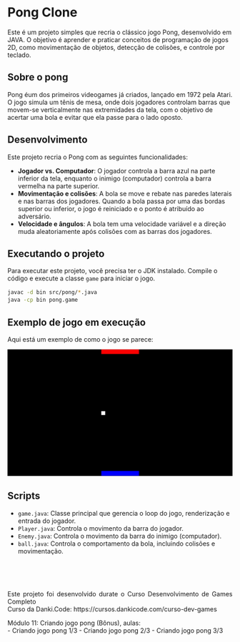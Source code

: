 # Pong Clone
Este é um projeto simples que recria o clássico jogo Pong, desenvolvido em JAVA. O objetivo é aprender e praticar conceitos de programação de jogos 2D, como movimentação de objetos, detecção de colisões, e controle por teclado.

## Sobre o pong
Pong éum dos primeiros videogames já criados, lançado em 1972 pela Atari. O jogo simula um tênis de mesa, onde dois jogadores controlam barras que movem-se verticalmente nas extremidades da tela, com o objetivo de acertar uma bola e evitar que ela passe para o lado oposto.

## Desenvolvimento
Este projeto recria o Pong com as seguintes funcionalidades:
  - **Jogador vs. Computador**: O jogador controla a barra azul na parte inferior da tela, enquanto o inimigo (computador) controla a barra vermelha na parte superior.
  - **Movimentação e colisões**: A bola se move e rebate nas paredes laterais e nas barras dos jogadores. Quando a bola passa por uma das bordas superior ou inferior, o jogo é reiniciado e o ponto é atribuído ao adversário.
  - **Velocidade e ângulos**: A bola tem uma velocidade variável e a direção muda aleatoriamente após colisões com as barras dos jogadores.

## Executando o projeto
Para executar este projeto, você precisa ter o JDK instalado. Compile o código e execute a classe `game` para iniciar o jogo.

```bash
javac -d bin src/pong/*.java
java -cp bin pong.game
```

## Exemplo de jogo em execução

Aqui está um exemplo de como o jogo se parece:
  <p align="center">
    <img width="600" src = "src/assets/PONG.gif">
  </p>

## Scripts

- `game.java`: Classe principal que gerencia o loop do jogo, renderização e entrada do jogador.
- `Player.java`: Controla o movimento da barra do jogador.
- `Enemy.java`: Controla o movimento da barra do inimigo (computador).
- `ball.java`: Controla o comportamento da bola, incluindo colisões e movimentação.

<br><br><br>
<p align="justify">
  Este projeto foi desenvolvido durate o Curso Desenvolvimento de Games Completo <br>
  Curso da Danki.Code: https://cursos.dankicode.com/curso-dev-games
</p>
Módulo 11: Criando jogo pong (Bônus), aulas:<br>
  - Criando jogo pong 1/3
  - Criando jogo pong 2/3
  - Criando jogo pong 3/3
